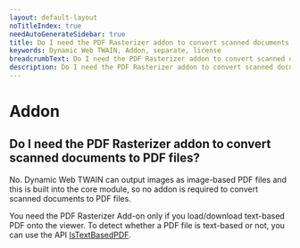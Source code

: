 ```yaml
---
layout: default-layout
noTitleIndex: true
needAutoGenerateSidebar: true
title: Do I need the PDF Rasterizer addon to convert scanned documents to PDF files?
keywords: Dynamic Web TWAIN, Addon, separate, license
breadcrumbText: Do I need the PDF Rasterizer addon to convert scanned documents to PDF files?
description: Do I need the PDF Rasterizer addon to convert scanned documents to PDF files?
---
```


# Addon

## Do I need the PDF Rasterizer addon to convert scanned documents to PDF files?

No. Dynamic Web TWAIN can output images as image-based PDF files and this is built into the core module, so no addon is required to convert scanned documents to PDF files.

You need the PDF Rasterizer Add-on only if you load/download text-based PDF onto the viewer. To detect whether a PDF file is text-based or not, you can use the API <a href="https://www.dynamsoft.com/web-twain/docs-archive/v17.2.1/info/api/Addon_PDF.html#istextbasedpdf" target="_blank">IsTextBasedPDF</a>.
